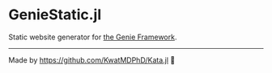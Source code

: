 # GenieStatic.jl

Static website generator for [the Genie Framework](https://genieframework.com).

---

Made by https://github.com/KwatMDPhD/Kata.jl 🔴
